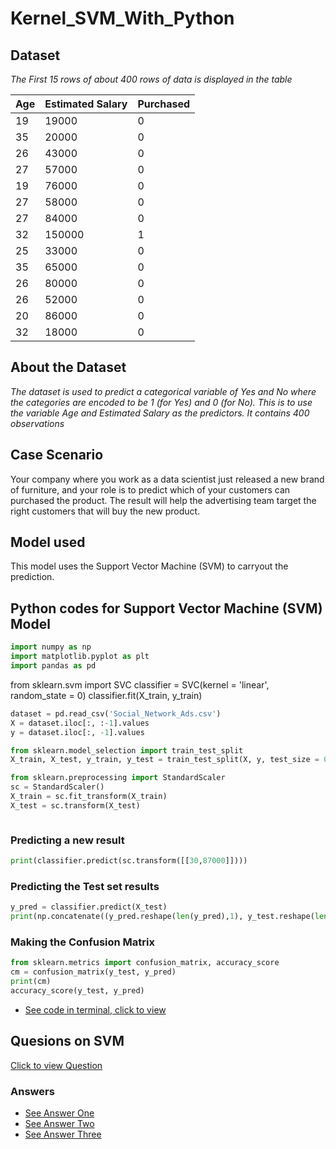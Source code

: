 # Kernel_SVM_With_Python

## Dataset
_The First 15 rows of about 400 rows of data is displayed in the table_

|Age|	Estimated Salary|	Purchased|
|----|-----------------|---------|
|19|	19000|	0|
|35	|20000	|0|
|26|	43000|	0|
|27	|57000	|0|
|19|	76000|	0|
|27	|58000	|0|
|27|	84000|	0|
|32	|150000	|1|
|25|	33000|	0|
|35	|65000	|0|
|26|	80000|	0|
|26	|52000	|0|
|20|	86000|	0|
|32	|18000	|0|

## About the Dataset
_The dataset is used to predict a categorical variable of Yes and No where the categories are encoded to be 1 (for Yes) and 0 (for No). This is to use the variable Age and Estimated Salary as the predictors. It contains 400 observations_

## Case Scenario
Your company where you work as a data scientist just released a new brand of furniture, and your role is to predict which of your customers can purchased the product. The result will help the advertising team target the right customers that will buy the new product.

## Model used
This model uses the Support Vector Machine (SVM) to carryout the prediction.

## Python codes for Support Vector Machine (SVM) Model

```python
import numpy as np
import matplotlib.pyplot as plt
import pandas as pd
```
from sklearn.svm import SVC
classifier = SVC(kernel = 'linear', random_state = 0)
classifier.fit(X_train, y_train)

```python
dataset = pd.read_csv('Social_Network_Ads.csv')
X = dataset.iloc[:, :-1].values
y = dataset.iloc[:, -1].values
```

```python
from sklearn.model_selection import train_test_split
X_train, X_test, y_train, y_test = train_test_split(X, y, test_size = 0.25, random_state = 0)
```

```python
from sklearn.preprocessing import StandardScaler
sc = StandardScaler()
X_train = sc.fit_transform(X_train)
X_test = sc.transform(X_test)
```

```python

```

### Predicting a new result

```python
print(classifier.predict(sc.transform([[30,87000]])))
```

### Predicting the Test set results
```python
y_pred = classifier.predict(X_test)
print(np.concatenate((y_pred.reshape(len(y_pred),1), y_test.reshape(len(y_test),1)),1))
```

### Making the Confusion Matrix
```python
from sklearn.metrics import confusion_matrix, accuracy_score
cm = confusion_matrix(y_test, y_pred)
print(cm)
accuracy_score(y_test, y_pred)
```

+ [See code in terminal, click to view](https://colab.research.google.com/drive/1bqJiqPrbSOFaNNIODRy3RcEiKD1iD0me#scrollTo=ObI5OUqIJvEn)

## Quesions on SVM
[Click to view Question](https://ibb.co/g79QnGB)

### Answers
+ [See Answer One](https://ibb.co/D4MvSjD)
+ [See Answer Two](https://ibb.co/5Kzf972)
+ [See Answer Three](https://ibb.co/RSDcjYN)
